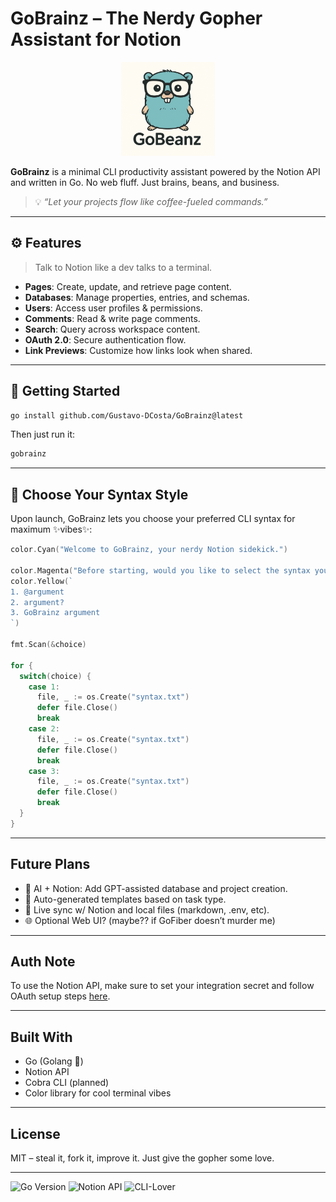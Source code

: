 # GoBrainz – The Nerdy Gopher Assistant for Notion

<p align="center">
  <img src="./README/Logo de GoBeanz et gopher.png" width="150" alt="GoBeanz mascot"/>
</p>

**GoBrainz** is a minimal CLI productivity assistant powered by the Notion API and written in Go.
No web fluff. Just brains, beans, and business.

> 💡 *“Let your projects flow like coffee-fueled commands.”*

---

## ⚙️ Features

> Talk to Notion like a dev talks to a terminal.

*  **Pages**: Create, update, and retrieve page content.
*  **Databases**: Manage properties, entries, and schemas.
*  **Users**: Access user profiles & permissions.
*  **Comments**: Read & write page comments.
*  **Search**: Query across workspace content.
*  **OAuth 2.0**: Secure authentication flow.
*  **Link Previews**: Customize how links look when shared.

---

## 🚀 Getting Started

```bash
go install github.com/Gustavo-DCosta/GoBrainz@latest
```

Then just run it:

```bash
gobrainz
```

---

## 🎨 Choose Your Syntax Style

Upon launch, GoBrainz lets you choose your preferred CLI syntax for maximum ✨vibes✨:

```go
color.Cyan("Welcome to GoBrainz, your nerdy Notion sidekick.")

color.Magenta("Before starting, would you like to select the syntax you are most comfortable with?")
color.Yellow(`
1. @argument
2. argument?
3. GoBrainz argument
`)

fmt.Scan(&choice)

for {
  switch(choice) {
    case 1:
      file, _ := os.Create("syntax.txt")
      defer file.Close()
      break
    case 2:
      file, _ := os.Create("syntax.txt")
      defer file.Close()
      break
    case 3:
      file, _ := os.Create("syntax.txt")
      defer file.Close()
      break
  }
}
```

---

## Future Plans

* 🤖 AI + Notion: Add GPT-assisted database and project creation.
* 🧠 Auto-generated templates based on task type.
* 🔄 Live sync w/ Notion and local files (markdown, .env, etc).
* 🌐 Optional Web UI? (maybe?? if GoFiber doesn’t murder me)

---

## Auth Note

To use the Notion API, make sure to set your integration secret and follow OAuth setup steps [here](https://developers.notion.com/docs/getting-started).

---

## Built With

* Go (Golang 🐹)
* Notion API
* Cobra CLI (planned)
* Color library for cool terminal vibes

---

## License

MIT – steal it, fork it, improve it. Just give the gopher some love.

---

![Go Version](https://img.shields.io/badge/go-1.22-blue)
![Notion API](https://img.shields.io/badge/notion-api-orange)
![CLI-Lover](https://img.shields.io/badge/CLI-approved-brightgreen)
